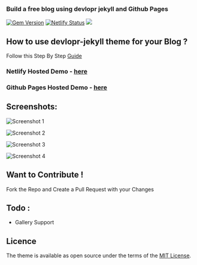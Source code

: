 

### Build a free blog using devlopr jekyll and Github Pages

[![Gem Version](https://badge.fury.io/rb/devlopr.svg)](https://badge.fury.io/rb/devlopr)
[![Netlify Status](https://api.netlify.com/api/v1/badges/4232ac2b-63e0-4c78-92e0-e95aad5ab8c3/deploy-status)](https://app.netlify.com/sites/devlopr/deploys)
![](https://ruby-gem-downloads-badge.herokuapp.com/devlopr?type=total&color=brightgreen&style=plastic)

##  How to use devlopr-jekyll theme for your Blog ? 

Follow this Step By Step [Guide](https://sujaykundu.com/blog/post/setup-devlopr-jekyll-theme#/)

### Netlify Hosted Demo - [here](https://devlopr.netlify.com)

### Github Pages Hosted Demo - [here](https://sujaykundu.com)

## Screenshots:

![Screenshot 1](https://raw.githubusercontent.com/sujaykundu777/devlopr-starter/master/assets/img/screenshot1.png)

![Screenshot 2](https://raw.githubusercontent.com/sujaykundu777/devlopr-starter/master/assets/img/screenshot2.png)

![Screenshot 3](https://raw.githubusercontent.com/sujaykundu777/devlopr-starter/master/assets/img/screenshot3.png)

![Screenshot 4](https://raw.githubusercontent.com/sujaykundu777/devlopr-starter/master/assets/img/screenshot4.png)

## Want to Contribute !

Fork the Repo and Create a Pull Request with your Changes 

## Todo :

- Gallery Support

## Licence

The theme is available as open source under the terms of the [MIT License](https://opensource.org/licenses/MIT).



